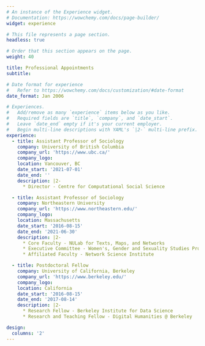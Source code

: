 ```yaml
---
# An instance of the Experience widget.
# Documentation: https://wowchemy.com/docs/page-builder/
widget: experience

# This file represents a page section.
headless: true

# Order that this section appears on the page.
weight: 40

title: Professional Appointments
subtitle:

# Date format for experience
#   Refer to https://wowchemy.com/docs/customization/#date-format
date_format: Jan 2006

# Experiences.
#   Add/remove as many `experience` items below as you like.
#   Required fields are `title`, `company`, and `date_start`.
#   Leave `date_end` empty if it's your current employer.
#   Begin multi-line descriptions with YAML's `|2-` multi-line prefix.
experience:
  - title: Assistant Professor of Sociology
    company: University of British Columbia
    company_url: 'https://www.ubc.ca/'
    company_logo: 
    location: Vancouver, BC
    date_start: '2021-07-01'
    date_end: ''
    description: |2-
      * Director - Centre for Computational Social Science

  - title: Assistant Professor of Sociology
    company: Northeastern University
    company_url: 'https://www.northeastern.edu/'
    company_logo: 
    location: Massachusetts
    date_start: '2016-08-15'
    date_end: '2021-06-30'
    description: |2-
      * Core Faculty - NULab for Texts, Maps, and Networks
      * Executive Committee - Women's, Gender and Sexuality Studies Program
      * Affiliated Faculty - Network Science Institute

  - title: Postdoctoral Fellow
    company: University of California, Berkeley
    company_url: 'https://www.berkeley.edu/'
    company_logo: 
    location: California
    date_start: '2016-08-15'
    date_end: '2017-08-14'
    description: |2-
      * Research Fellow - Berkeley Institute for Data Science
      * Research and Teaching Fellow - Digital Humanities @ Berkeley

design:
  columns: '2'
---
```

